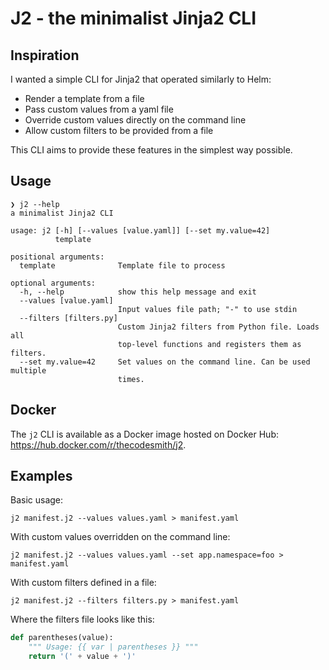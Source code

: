 # J2 - the minimalist Jinja2 CLI

## Inspiration

I wanted a simple CLI for Jinja2 that operated similarly to Helm:
* Render a template from a file
* Pass custom values from a yaml file
* Override custom values directly on the command line
* Allow custom filters to be provided from a file

This CLI aims to provide these features in the simplest way possible.

## Usage

    ❯ j2 --help
    a minimalist Jinja2 CLI

    usage: j2 [-h] [--values [value.yaml]] [--set my.value=42]
              template

    positional arguments:
      template              Template file to process

    optional arguments:
      -h, --help            show this help message and exit
      --values [value.yaml]
                            Input values file path; "-" to use stdin
      --filters [filters.py]
                            Custom Jinja2 filters from Python file. Loads all
                            top-level functions and registers them as filters.
      --set my.value=42     Set values on the command line. Can be used multiple
                            times.

## Docker

The `j2` CLI is available as a Docker image hosted on Docker Hub:
https://hub.docker.com/r/thecodesmith/j2.

## Examples

Basic usage:

    j2 manifest.j2 --values values.yaml > manifest.yaml

With custom values overridden on the command line:

    j2 manifest.j2 --values values.yaml --set app.namespace=foo > manifest.yaml

With custom filters defined in a file:

    j2 manifest.j2 --filters filters.py > manifest.yaml

Where the filters file looks like this:

```python
def parentheses(value):
    """ Usage: {{ var | parentheses }} """
    return '(' + value + ')'
```
